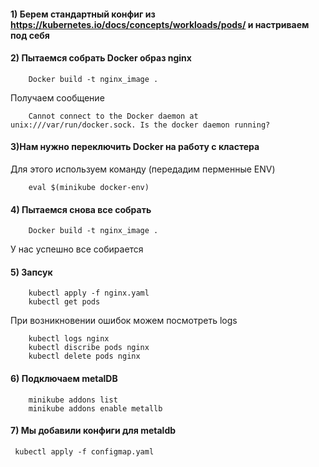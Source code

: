 #### 1) Берем стандартный конфиг из https://kubernetes.io/docs/concepts/workloads/pods/ и настриваем под себя
#### 2) Пытаемся собрать Docker образ nginx  
    
        Docker build -t nginx_image .
Получаем сообщение
        
        Cannot connect to the Docker daemon at unix:///var/run/docker.sock. Is the docker daemon running?
#### 3)Нам нужно переключить Docker на работу с кластера
 
 Для этого используем команду (передадим перменные ENV)
        
        eval $(minikube docker-env)
#### 4) Пытаемся снова все собрать 
        Docker build -t nginx_image .
  У нас успешно все собирается      
#### 5) Запсук


        kubectl apply -f nginx.yaml
        kubectl get pods
        
При возникновении ошибок можем посмотреть logs
        
        kubectl logs nginx
        kubectl discribe pods nginx
        kubectl delete pods nginx
       
#### 6) Подключаем metalDB
        
        minikube addons list
        minikube addons enable metallb
#### 7) Мы добавили конфиги для metaldb

     kubectl apply -f configmap.yaml
